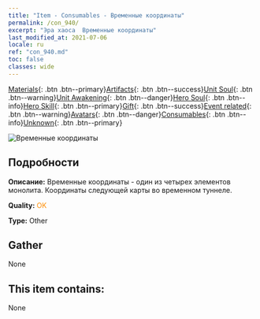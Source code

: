 ```yaml
---
title: "Item - Consumables - Временные координаты"
permalink: /con_940/
excerpt: "Эра хаоса  Временные координаты"
last_modified_at: 2021-07-06
locale: ru
ref: "con_940.md"
toc: false
classes: wide
---
```

 [Materials](/ItemsRU/){: .btn .btn--primary}[Artifacts](/ItemsRU/Artifacts/){: .btn .btn--success}[Unit Soul](/ItemsRU/UnitSoul/){: .btn .btn--warning}[Unit Awakening](/ItemsRU/UnitAwakening/){: .btn .btn--danger}[Hero Soul](/ItemsRU/HeroSoul/){: .btn .btn--info}[Hero Skill](/ItemsRU/HeroSkill/){: .btn .btn--primary}[Gift](/ItemsRU/Gift/){: .btn .btn--success}[Event related](/ItemsRU/Events/){: .btn .btn--warning}[Avatars](/ItemsRU/Avatars/){: .btn .btn--danger}[Consumables](/ItemsRU/Consumables/){: .btn .btn--info}[Unknown](/ItemsRU/Unknown/){: .btn .btn--primary}

 ![Временные координаты](/images/t/i_40028.png)

## Подробности
 **Описание:** Временные координаты - один из четырех элементов монолита. Координаты следующей карты во временном туннеле.

 **Quality:** <span style="color: #FF8C00">OK</span>

 **Type:** Other

## Gather

  None

## This item contains:

  None

